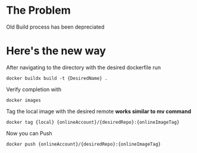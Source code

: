 # The Problem
Old Build process has been depreciated

# Here's the new way 
After navigating to the directory with the desired dockerfile run
```
docker buildx build -t {DesiredName} .
```
Verify completion with
```
docker images
```
Tag the local image with the desired remote **works similar to mv command**
```
docker tag {local} {onlineAccount}/{desiredRepo}:{onlineImageTag}
```
Now you can Push
```
docker push {onlineAccount}/{desiredRepo}:{onlineImageTag}
```

